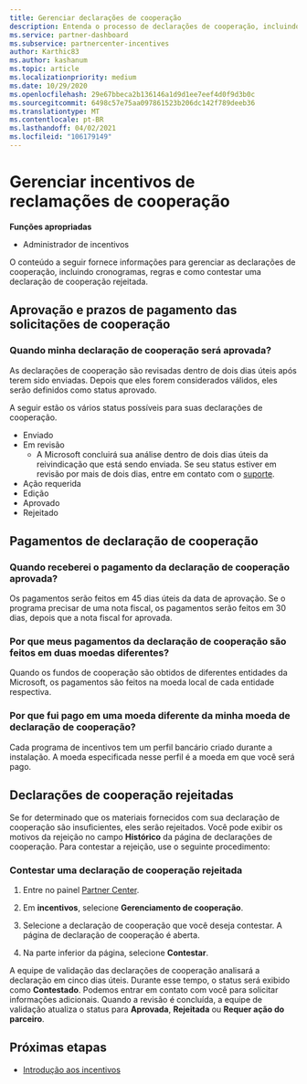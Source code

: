 ```yaml
---
title: Gerenciar declarações de cooperação
description: Entenda o processo de declarações de cooperação, incluindo prazos, problemas de moeda e como contestar uma declaração de cooperação rejeitada.
ms.service: partner-dashboard
ms.subservice: partnercenter-incentives
author: Karthic83
ms.author: kashanum
ms.topic: article
ms.localizationpriority: medium
ms.date: 10/29/2020
ms.openlocfilehash: 29e67bbeca2b136146a1d9d1ee7eef4d0f9d3b0c
ms.sourcegitcommit: 6498c57e75aa097861523b206dc142f789deeb36
ms.translationtype: MT
ms.contentlocale: pt-BR
ms.lasthandoff: 04/02/2021
ms.locfileid: "106179149"
---
```

# <a name="manage-incentives-co-op-claims"></a>Gerenciar incentivos de reclamações de cooperação

**Funções apropriadas**

- Administrador de incentivos

O conteúdo a seguir fornece informações para gerenciar as declarações de cooperação, incluindo cronogramas, regras e como contestar uma declaração de cooperação rejeitada.

## <a name="co-op-claims-approval-and-payment-deadlines"></a>Aprovação e prazos de pagamento das solicitações de cooperação

### <a name="when-will-my-co-op-claim-be-approved"></a>Quando minha declaração de cooperação será aprovada?

As declarações de cooperação são revisadas dentro de dois dias úteis após terem sido enviadas. Depois que eles forem considerados válidos, eles serão definidos como status aprovado.  

A seguir estão os vários status possíveis para suas declarações de cooperação.

- Enviado
- Em revisão
  - A Microsoft concluirá sua análise dentro de dois dias úteis da reivindicação que está sendo enviada. Se seu status estiver em revisão por mais de dois dias, entre em contato com o [suporte](https://partner.microsoft.com/dashboard/support/incentives/servicerequests?category=incentives).
- Ação requerida
- Edição
- Aprovado
- Rejeitado

## <a name="co-op-claim-payments"></a>Pagamentos de declaração de cooperação

### <a name="when-will-i-get-the-payment-for-the-approved-co-op-claim"></a>Quando receberei o pagamento da declaração de cooperação aprovada?

Os pagamentos serão feitos em 45 dias úteis da data de aprovação. Se o programa precisar de uma nota fiscal, os pagamentos serão feitos em 30 dias, depois que a nota fiscal for aprovada.

### <a name="why-are-my-co-op-claim-payments-made-in-two-different-currencies"></a>Por que meus pagamentos da declaração de cooperação são feitos em duas moedas diferentes?

Quando os fundos de cooperação são obtidos de diferentes entidades da Microsoft, os pagamentos são feitos na moeda local de cada entidade respectiva.  

### <a name="why-was-i-paid-in-a-currency-other-than-my-co-op-claim-currency"></a>Por que fui pago em uma moeda diferente da minha moeda de declaração de cooperação?

Cada programa de incentivos tem um perfil bancário criado durante a instalação. A moeda especificada nesse perfil é a moeda em que você será pago.

## <a name="rejected-co-op-claims"></a>Declarações de cooperação rejeitadas

Se for determinado que os materiais fornecidos com sua declaração de cooperação são insuficientes, eles serão rejeitados. Você pode exibir os motivos da rejeição no campo **Histórico** da página de declarações de cooperação. Para contestar a rejeição, use o seguinte procedimento:

### <a name="dispute-a-rejected-co-op-claim"></a>Contestar uma declaração de cooperação rejeitada

1. Entre no painel [Partner Center](https://partner.microsoft.com/dashboard/).

2. Em **incentivos**, selecione **Gerenciamento de cooperação**.

3. Selecione a declaração de cooperação que você deseja contestar. A página de declaração de cooperação é aberta.

4. Na parte inferior da página, selecione **Contestar**.

A equipe de validação das declarações de cooperação analisará a declaração em cinco dias úteis. Durante esse tempo, o status será exibido como **Contestado**. Podemos entrar em contato com você para solicitar informações adicionais. Quando a revisão é concluída, a equipe de validação atualiza o status para **Aprovada**, **Rejeitada** ou **Requer ação do parceiro**.

## <a name="next-steps"></a>Próximas etapas

- [Introdução aos incentivos](incentives-get-started-intro.md)
